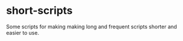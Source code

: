 # short-scripts

Some scripts for making making long and frequent scripts shorter and easier to use.